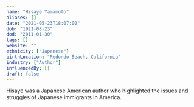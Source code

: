 ```yaml
---
name: "Hisaye Yamamoto"
aliases: []
date: "2021-05-23T18:07:00"
dob: "1921-08-23"
dod: "2011-01-30"
tags: []
website: ""
ethnicity: ["Japanese"]
birthLocation: "Redondo Beach, California"
industry: ["Author"]
influencedBy: []
draft: false
---
```


Hisaye was a Japanese American author who highlighted the issues and struggles of Japanese immigrants in America.
